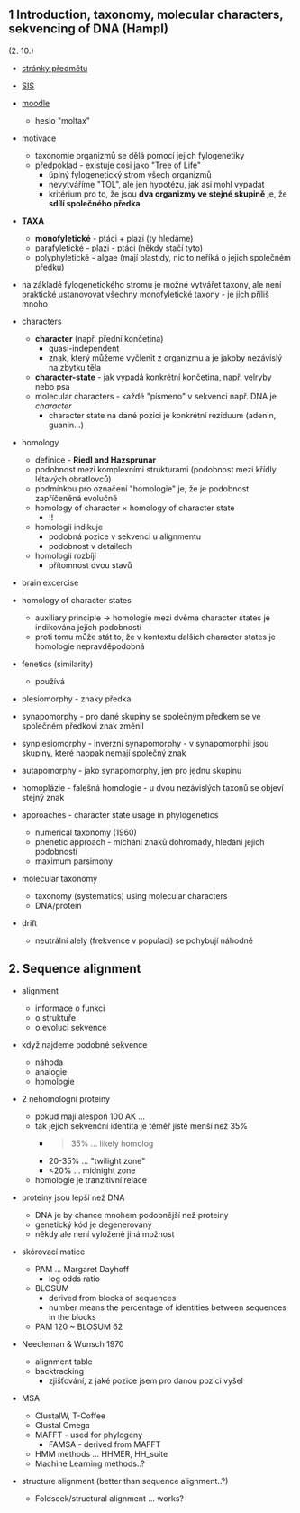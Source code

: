 ## 1  Introduction, taxonomy, molecular characters, sekvencing of DNA (Hampl)
(2. 10.)
- [stránky předmětu](https://web.natur.cuni.cz/~vlada/moltax/)
- [SIS](https://is.cuni.cz/studium/predmety/index.php?id=8beb51c264f7ea1e2dbc022d010b1e3b&tid=&do=predmet&kod=MB160P21&skr=2023)
- [moodle](https://dl2.cuni.cz/course/view.php?id=2132)
  - heslo "moltax"

- motivace
  - taxonomie organizmů se dělá pomocí jejich fylogenetiky
  - předpoklad - existuje cosi jako "Tree of Life"
    - úplný fylogenetický strom všech organizmů
    - nevytváříme "TOL", ale jen hypotézu, jak asi mohl vypadat
    - kritérium pro to, že jsou **dva organizmy ve stejné skupině** je, že **sdílí společného předka**

- **TAXA**
  - **monofyletické** - ptáci + plazi (ty hledáme)
  - parafyletické - plazi - ptáci (někdy stačí tyto)
  - polyphyletické - algae (mají plastidy, nic to neříká o jejich společném předku)

- na základě fylogenetického stromu je možné vytvářet taxony, ale není praktické ustanovovat všechny monofyletické taxony - je jich příliš mnoho

- characters
  - **character** (např. přední končetina)
    - quasi-independent
    - znak, který můžeme vyčlenit z organizmu a je jakoby nezávislý na zbytku těla
  - **character-state** - jak vypadá konkrétní končetina, např. velryby nebo psa
  - molecular characters - každé "písmeno" v sekvenci např. DNA je *character*
    - character state na dané pozici je konkrétní reziduum (adenin, guanin...)

- homology
  - definice - **Riedl and Hazsprunar**
  - podobnost mezi komplexními strukturami (podobnost mezi křídly létavých obratlovců)
  - podmínkou pro označení "homologie" je, že je podobnost zapříčeněná evolučně
  - homology of character × homology of character state
    - !!
  - homologii indikuje
    - podobná pozice v sekvenci u alignmentu
    - podobnost v detailech
  - homologii rozbíjí
    - přítomnost dvou stavů

- brain excercise

- homology of character states
  - auxiliary principle -> homologie mezi dvěma character states je indikována jejich podobností
  - proti tomu může stát to, že v kontextu dalších character states je homologie nepravděpodobná

- fenetics (similarity)
  - používá

- plesiomorphy - znaky předka
- synapomorphy - pro dané skupiny se společným předkem se ve společném předkovi znak změnil
- synplesiomorphy - inverzní synapomorphy - v synapomorphii jsou skupiny, které naopak nemají společný znak
- autapomorphy - jako synapomorphy, jen pro jednu skupinu
- homoplázie - falešná homologie - u dvou nezávislých taxonů se objeví stejný znak

- approaches - character state usage in phylogenetics
  - numerical taxonomy (1960)
  - phenetic approach - míchání znaků dohromady, hledání jejich podobností
  - maximum parsimony

- molecular taxonomy
  - taxonomy (systematics) using molecular characters
  - DNA/protein

- drift
  - neutrální alely (frekvence v populaci) se pohybují náhodně


## 2. Sequence alignment
- alignment
  - informace o funkci
  - o struktuře
  - o evoluci sekvence

- když najdeme podobné sekvence
  - náhoda
  - analogie
  - homologie

- 2 nehomologní proteiny
  - pokud mají alespoň 100 AK ...
  - tak jejich sekvenční identita je téměř jistě menší než 35%
    - >35% ... likely homolog
    - 20-35% ... "twilight zone"
    - <20% ... midnight zone
  - homologie je tranzitivní relace

- proteiny jsou lepší než DNA
  - DNA je by chance mnohem podobnější než proteiny
  - genetický kód je degenerovaný
  - někdy ale není vyloženě jiná možnost

- skórovací matice
  - PAM ... Margaret Dayhoff
    - log odds ratio
  - BLOSUM
    - derived from blocks of sequences
    - number means the percentage of identities between sequences in the blocks
  - PAM 120 ~ BLOSUM 62

- Needleman & Wunsch 1970
  - alignment table
  - backtracking
    - zjišťování, z jaké pozice jsem pro danou pozici vyšel

- MSA
  - ClustalW, T-Coffee
  - Clustal Omega
  - MAFFT - used for phylogeny
    - FAMSA - derived from MAFFT
  - HMM methods ... HHMER, HH_suite
  - Machine Learning methods..?

- structure alignment (better than sequence alignment..?)
  - Foldseek/structural alignment ... works?